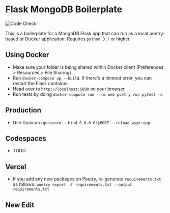 # Flask MongoDB Boilerplate

![Code Check](https://github.com/fromzeroedu/flask-mongodb-boilerplate/workflows/Code%20Checks/badge.svg)

This is a boilerplate for a MongoDB Flask app that can run as a local poetry-based or Docker application. Requires `python 3.7` or higher.

## Using Docker

- Make sure your folder is being shared within Docker client (Preferences > Resources > File Sharing)
- Run `docker-compose up --build`. If there's a timeout error, you can restart the Flask container.
- Head over to `http://localhost:5000` on your browser
- Run tests by doing `docker-compose run --rm web poetry run pytest -s`

## Production

- Use Gunicorn `gunicorn --bind 0.0.0.0:$PORT --reload wsgi:app`

## Codespaces

- TODO

## Vercel

- If you add any new packages on Poetry, re-generate `requirements.txt` as follows: `poetry export -f requirements.txt --output requirements.txt`

## New Edit
